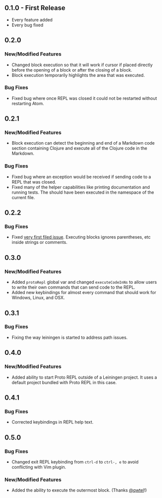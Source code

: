 ## 0.1.0 - First Release

* Every feature added
* Every bug fixed

## 0.2.0

### New/Modified Features
* Changed block execution so that it will work if cursor if placed directly before the opening of a block or after the closing of a block.
* Block execution temporarily highlights the area that was executed.

### Bug Fixes
* Fixed bug where once REPL was closed it could not be restarted without restarting Atom.

## 0.2.1

### New/Modified Features
* Block execution can detect the beginning and end of a Markdown code section containing Clojure and execute all of the Clojure code in the Markdown.

### Bug Fixes
* Fixed bug where an exception would be received if sending code to a REPL that was closed.
* Fixed many of the helper capabilities like printing documentation and running tests. The should have been executed in the namespace of the current file.

## 0.2.2

### Bug Fixes
* Fixed [very first filed issue](https://github.com/jasongilman/proto-repl/issues/1). Executing blocks ignores parentheses, etc inside strings or comments.

## 0.3.0

### New/Modified Features
* Added `protoRepl` global var and changed `executeCodeInNs` to allow users to write their own commands that can send code to the REPL.
* Added new keybindings for almost every command that should work for Windows, Linux, and OSX.

## 0.3.1

### Bug Fixes

* Fixing the way leiningen is started to address path issues.

## 0.4.0

### New/Modified Features

* Added ability to start Proto REPL outside of a Leiningen project. It uses a default project bundled with Proto REPL in this case.

## 0.4.1

### Bug Fixes

* Corrected keybindings in REPL help text.

## 0.5.0

### Bug Fixes

* Changed exit REPL keybinding from `ctrl-d` to `ctrl-, e` to avoid conflicting with Vim plugin.

### New/Modified Features

* Added the ability to execute the outermost block. (Thanks [@qwtel](https://github.com/jasongilman/proto-repl/pull/11)!)
